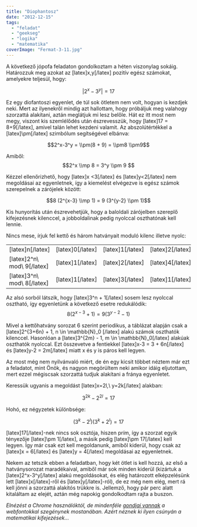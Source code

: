 ```yaml
---
title: "Diophantosz"
date: "2012-12-15"
tags: 
  - "feladat"
  - "geekseg"
  - "logika"
  - "matematika"
coverImage: "Fermat-3-11.jpg"
---
```


A következő jópofa feladaton gondolkoztam a héten viszonylag sokáig. Határozzuk meg azokat az \[latex\]x,y\[/latex\] pozitív egész számokat, amelyekre teljesül, hogy:

$$|2^x-3^y|=17$$

Ez egy diofantoszi egyenlet, de túl sok ötletem nem volt, hogyan is kezdjek neki. Mert az ilyenekről mindig azt hallottam, hogy próbáljuk meg valahogy szorzattá alakítani, aztán meglátjuk mi lesz belőle. Hát ez itt most nem megy, viszont kis szemlélődés után észrevesszük, hogy \[latex\]17 = 8+9\[/latex\], amivel talán lehet kezdeni valamit. Az abszolútértékkel a \[latex\]\\pm\[/latex\] szimbólum segítségével elbánva:

$$2^x-3^y = \\pm(8 + 9) = \\pm8 \\pm9$$

Amiből: $$2^x \\mp 8 = 3^y \\pm 9 $$

Kézzel ellenőrizhető, hogy \[latex\]x <3\[/latex\] és \[latex\]y<2\[/latex\] nem megoldásai az egyenletnek, így a kiemelést elvégezve is egész számok szerepelnek a zárójelek között:

$$8 (2^{x-3} \\mp 1) = 9 (3^{y-2} \\pm 1)$$

Kis hunyorítás után észrevehetjük, hogy a baloldali zárójelben szereplő kifejezésnek kilenccel, a jobboldalinak pedig nyolccal oszthatónak kell lennie.

Nincs mese, írjuk fel kettő és három hatványait moduló kilenc illetve nyolc:

<table><tbody><tr><td>[latex]n[/latex]</td><td>[latex]0[/latex]</td><td>[latex]1[/latex]</td><td>[latex]2[/latex]</td><td>[latex]3[/latex]</td><td>[latex]4[/latex]</td><td>[latex]5[/latex]</td><td>[latex]6[/latex]</td><td>[latex]7[/latex]</td></tr><tr><td>[latex]2^n\ mod\ 9[/latex]</td><td>[latex]1[/latex]</td><td>[latex]2[/latex]</td><td>[latex]4[/latex]</td><td>[latex]8[/latex]</td><td>[latex]7[/latex]</td><td>[latex]5[/latex]</td><td>[latex]1[/latex]</td><td>[latex]2[/latex]</td></tr><tr><td>[latex]3^n\ mod\ 8[/latex]</td><td>[latex]1[/latex]</td><td>[latex]3[/latex]</td><td>[latex]1[/latex]</td><td>[latex]3[/latex]</td><td>[latex]1[/latex]</td><td>[latex]3[/latex]</td><td>[latex]1[/latex]</td><td>[latex]3[/latex]</td></tr></tbody></table>

Az alsó sorból látszik, hogy \[latex\]3^n + 1\[/latex\] sosem lesz nyolccal osztható, így egyenletünk a következő esetre redukálódik: $$8 (2^{x-3} + 1) = 9 (3^{y-2} - 1)$$

Mivel a kettőhatvány sorozat 6 szerint periodikus, a táblázat alapján csak a \[latex\]2^{3+6n} + 1, n \\in \\mathbb{N}\_0 \[/latex\] alakú számok oszthatók kilenccel. Hasonlóan a \[latex\]3^{2m} - 1, m \\in \\mathbb{N}\_0\[/latex\] alakúak oszthatók nyolccal. Ezt összevetve a fentiekkel \[latex\]x-3 = 3 + 6n\[/latex\] és \[latex\]y-2 = 2m\[/latex\] miatt x és y is páros kell legyen.

Az most még nem nyilvánvaló miért, de én egy kicsit többet néztem már ezt a feladatot, mint Önök, és nagyon megörültem neki amikor idáig eljutottam, mert ezzel mégiscsak szorzattá tudjuk alakítani a fránya egyenletet.

Keressük ugyanis a megoldást \[latex\]x=2l,\\ y=2k\[/latex\] alakban:

$$3^{2k} - 2^{2l} = 17$$

Hohó, ez négyzetek különbsége:

$$(3^{k} - 2^{l})(3^{k} + 2^{l}) = 17$$

\[latex\]17\[/latex\]-nek nincs sok osztója, hiszen prím, így a szorzat egyik tényezője \[latex\]\\pm 1\[/latex\], a másik pedig \[latex\]\\pm 17\[/latex\] kell legyen. Így már csak ezt kell megoldanunk, amiből kiderül, hogy csak az \[latex\]x = 6\[/latex\] és \[latex\]y = 4\[/latex\] megoldásai az egyenletnek.

Nekem az tetszik ebben a feladatban, hogy két ötlet is kell hozzá, az első a hatványsorozat maradékaival, amiből már sok minden kiderül (kizártuk a \[latex\]2^x-3^y\[/latex\] alakú megoldásokat, és elég határozott elképzelésünk lett \[latex\]x\[/latex\]-ről és \[latex\]y\[/latex\]-ról), de ez még nem elég, mert rá kell jönni a szorzattá alakítós trükkre is. Jellemző, hogy pár perc alatt kitaláltam az elejét, aztán még napokig gondolkodtam rajta a buszon.

_Elnézést a Chrome használóktól, de mindenféle [gondjai vannak](https://groups.google.com/forum/?fromgroups#!topic/mathjax-users/dV_TmJ1QMO4) a webfontokkal szegénynek mostanában. Azért néznek ki ilyen csúnyán a matematikai kifejezések..._

